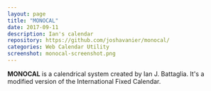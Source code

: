 ```yaml
---
layout: page
title: "MONOCAL"
date: 2017-09-11
description: Ian's calendar
repository: https://github.com/joshavanier/monocal/
categories: Web Calendar Utility
screenshot: monocal-screenshot.png
---
```


<p class="lhd"><b class="mon">MONOCAL</b> is a calendrical system created by Ian J. Battaglia. It's a modified version of the International Fixed Calendar.</p>
